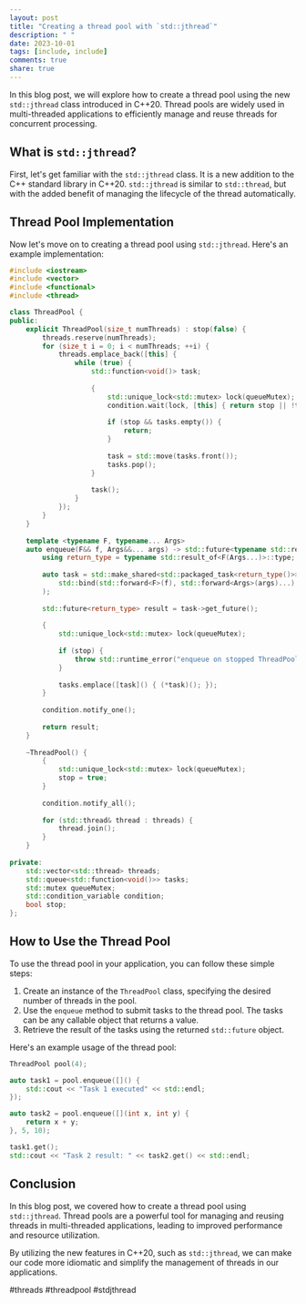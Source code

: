 ```yaml
---
layout: post
title: "Creating a thread pool with `std::jthread`"
description: " "
date: 2023-10-01
tags: [include, include]
comments: true
share: true
---
```


In this blog post, we will explore how to create a thread pool using the new `std::jthread` class introduced in C++20. Thread pools are widely used in multi-threaded applications to efficiently manage and reuse threads for concurrent processing.

## What is `std::jthread`?

First, let's get familiar with the `std::jthread` class. It is a new addition to the C++ standard library in C++20. `std::jthread` is similar to `std::thread`, but with the added benefit of managing the lifecycle of the thread automatically.

## Thread Pool Implementation

Now let's move on to creating a thread pool using `std::jthread`. Here's an example implementation:

```cpp
#include <iostream>
#include <vector>
#include <functional>
#include <thread>

class ThreadPool {
public:
    explicit ThreadPool(size_t numThreads) : stop(false) {
        threads.reserve(numThreads);
        for (size_t i = 0; i < numThreads; ++i) {
            threads.emplace_back([this] {
                while (true) {
                    std::function<void()> task;
                    
                    {
                        std::unique_lock<std::mutex> lock(queueMutex);
                        condition.wait(lock, [this] { return stop || !tasks.empty(); });
                        
                        if (stop && tasks.empty()) {
                            return;
                        }
                        
                        task = std::move(tasks.front());
                        tasks.pop();
                    }
                    
                    task();
                }
            });
        }
    }
    
    template <typename F, typename... Args>
    auto enqueue(F&& f, Args&&... args) -> std::future<typename std::result_of<F(Args...)>::type> {
        using return_type = typename std::result_of<F(Args...)>::type;
        
        auto task = std::make_shared<std::packaged_task<return_type()>>(
            std::bind(std::forward<F>(f), std::forward<Args>(args)...)
        );
        
        std::future<return_type> result = task->get_future();
        
        {
            std::unique_lock<std::mutex> lock(queueMutex);
            
            if (stop) {
                throw std::runtime_error("enqueue on stopped ThreadPool");
            }
            
            tasks.emplace([task]() { (*task)(); });
        }
        
        condition.notify_one();
        
        return result;
    }
    
    ~ThreadPool() {
        {
            std::unique_lock<std::mutex> lock(queueMutex);
            stop = true;
        }
        
        condition.notify_all();
        
        for (std::thread& thread : threads) {
            thread.join();
        }
    }
    
private:
    std::vector<std::thread> threads;
    std::queue<std::function<void()>> tasks;
    std::mutex queueMutex;
    std::condition_variable condition;
    bool stop;
};

```

## How to Use the Thread Pool

To use the thread pool in your application, you can follow these simple steps:

1. Create an instance of the `ThreadPool` class, specifying the desired number of threads in the pool.
2. Use the `enqueue` method to submit tasks to the thread pool. The tasks can be any callable object that returns a value.
3. Retrieve the result of the tasks using the returned `std::future` object.

Here's an example usage of the thread pool:

```cpp
ThreadPool pool(4);

auto task1 = pool.enqueue([]() {
    std::cout << "Task 1 executed" << std::endl;
});

auto task2 = pool.enqueue([](int x, int y) {
    return x + y;
}, 5, 10);

task1.get();
std::cout << "Task 2 result: " << task2.get() << std::endl;
```

## Conclusion

In this blog post, we covered how to create a thread pool using `std::jthread`. Thread pools are a powerful tool for managing and reusing threads in multi-threaded applications, leading to improved performance and resource utilization.

By utilizing the new features in C++20, such as `std::jthread`, we can make our code more idiomatic and simplify the management of threads in our applications.

#threads #threadpool #stdjthread